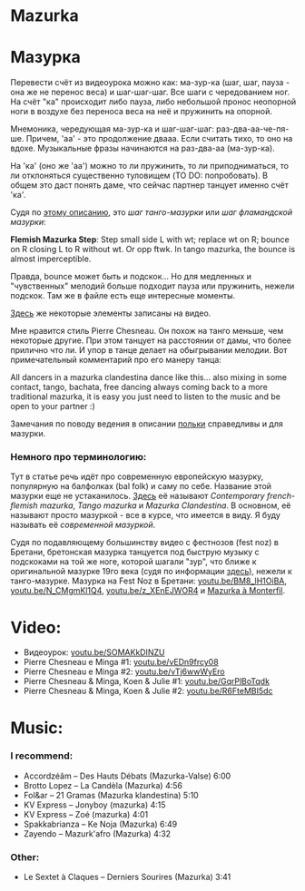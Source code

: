 Mazurka
=======
# Мазурка
Перевести счёт из видеоурока можно как: ма-зур-ка (шаг, шаг, пауза - она же не перенос веса) и шаг-шаг-шаг. Все шаги с чередованием ног. На счёт "ка" происходит либо пауза, либо небольшой пронос неопорной ноги в воздухе без переноса веса на неё и пружинить на опорной.

Мнемоника, чередующая ма-зур-ка и шаг-шаг-шаг: раз-два-аа-че-пя-ше. Причем,  'аа' - это продолжение двааа. Если считать тихо, то оно на вдохе. Музыкальные фразы начинаются на раз-два-аа (ма-зур-ка).

На 'ка' (оно же 'аа') можно то ли пружинить, то ли приподниматься, то ли отклоняться существенно туловищем (TO DO: попробовать). В общем это даст понять даме, что сейчас партнер танцует именно счёт 'ка'.

Судя по [этому описанию](http://www.socalfolkdance.com/dances/T/Tango_Mazurka-Mazurka_Clandestina.pdf), это _шаг танго-мазурки_ или _шаг фламандской мазурки_:

__Flemish Mazurka Step__: Step small side L with wt; replace wt on R; bounce on R closing L to R
without wt. Or opp ftwk. In tango mazurka, the bounce is almost imperceptible.

Правда, bounce может быть и подскок... Но для медленных и "чувственных" мелодий больше подходит пауза или пружинить, нежели подскок. Там же в файле есть еще интересные моменты.

[Здесь](http://www.libraryofdance.org/dances/mazurka-clandestina/) же некоторые элементы записаны на видео.

Мне нравится стиль Pierre Chesneau. Он похож на танго меньше, чем некоторые другие. При этом танцует на расстоянии от дамы, что более прилично что ли. И упор в танце делает на обыгрывании мелодии. Вот примечательный комментарий про его манеру танца:
 
All dancers in a mazurka clandestina dance like this... also mixing in some contact, tango, bachata, free dancing always coming back to a more traditional mazurka, it is easy you just need to listen to the music and be open to your partner :)﻿

Замечания по поводу ведения в описании [польки](polka.md) справедливы и для мазурки.

### Немного про терминологию:
Тут в статье речь идёт про современную европейскую мазурку, популярную на балфолках (bal folk) и саму по себе. Название этой мазурки еще не устаканилось. [Здесь](http://www.socalfolkdance.com/dances/T/Tango_Mazurka-Mazurka_Clandestina.pdf) её называют _Contemporary french-flemish mazurka_, _Tango mazurka_ и _Mazurka Clandestina_. В основном, её называют просто мазуркой - все в курсе, что имеется в виду. Я буду называть её _современной мазуркой_.

Судя по подавляющему большинству видео с фестнозов (fest noz) в Бретани, бретонская мазурка танцуется под быструю музыку с подскоками на той же ноге, которой шагали "зур", что ближе к оригинальной мазурке 19го века (судя по информации [здесь](http://www.libraryofdance.org/dances/mazurka-clandestina/)), нежели к танго-мазурке. Мазурка на Fest Noz в Бретани: [youtu.be/BM8_lH1OiBA](https://youtu.be/BM8_lH1OiBA?t=80), [youtu.be/N_CMgmKl1Q4](https://youtu.be/N_CMgmKl1Q4?t=34), [youtu.be/z_XEnEJWOR4](https://www.youtube.com/watch?v=z_XEnEJWOR4) и [Mazurka à Monterfil](https://www.youtube.com/watch?v=aBmPLklCZuc).

Video:
======
- Видеоурок: [youtu.be/SOMAKkDINZU](https://www.youtube.com/watch?v=SOMAKkDINZU)
- Pierre Chesneau e Minga #1: [youtu.be/vEDn9frcy08](https://www.youtube.com/watch?v=vEDn9frcy08)
- Pierre Chesneau e Minga #2: [youtu.be/vTj6wwWyEro](https://www.youtube.com/watch?v=vTj6wwWyEro)
- Pierre Chesneau & Minga, Koen & Julie #1: [youtu.be/GqrPlBoTqdk](https://www.youtube.com/watch?v=GqrPlBoTqdk)
- Pierre Chesneau & Minga, Koen & Julie #2: [youtu.be/R6FteMBI5dc](https://www.youtube.com/watch?v=R6FteMBI5dc)

Music:
======
### I recommend:
- Accordzéâm – Des Hauts Débats (Mazurka-Valse) 6:00
- Brotto Lopez – La Candèla (Mazurka) 4:56
- Fol&ar – 21 Gramas (Mazurka klandestina) 5:10
- KV Express – Jonyboy (mazurka) 4:15
- KV Express – Zoé (mazurka) 4:01 
- Spakkabrianza – Ke Noja (Mazurka) 6:49
- Zayendo – Mazurk'afro (Mazurka) 4:32

### Other:
- Le Sextet à Claques – Derniers Sourires (Mazurka) 3:41
